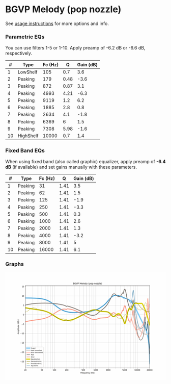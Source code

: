 # BGVP Melody (pop nozzle)
See [usage instructions](https://github.com/jaakkopasanen/AutoEq#usage) for more options and info.

### Parametric EQs
You can use filters 1-5 or 1-10. Apply preamp of -6.2 dB or -6.6 dB, respectively.

|   # | Type      |   Fc (Hz) |    Q |   Gain (dB) |
|-----|-----------|-----------|------|-------------|
|   1 | LowShelf  |       105 | 0.7  |         3.6 |
|   2 | Peaking   |       179 | 0.48 |        -3.6 |
|   3 | Peaking   |       872 | 0.87 |         3.1 |
|   4 | Peaking   |      4993 | 4.21 |        -6.3 |
|   5 | Peaking   |      9119 | 1.2  |         6.2 |
|   6 | Peaking   |      1885 | 2.8  |         0.8 |
|   7 | Peaking   |      2634 | 4.1  |        -1.8 |
|   8 | Peaking   |      6369 | 6    |         1.5 |
|   9 | Peaking   |      7308 | 5.98 |        -1.6 |
|  10 | HighShelf |     10000 | 0.7  |         1.4 |

### Fixed Band EQs
When using fixed band (also called graphic) equalizer, apply preamp of **-6.4 dB** (if available) and set gains manually with these parameters.

|   # | Type    |   Fc (Hz) |    Q |   Gain (dB) |
|-----|---------|-----------|------|-------------|
|   1 | Peaking |        31 | 1.41 |         3.5 |
|   2 | Peaking |        62 | 1.41 |         1.5 |
|   3 | Peaking |       125 | 1.41 |        -1.9 |
|   4 | Peaking |       250 | 1.41 |        -3.3 |
|   5 | Peaking |       500 | 1.41 |         0.3 |
|   6 | Peaking |      1000 | 1.41 |         2.6 |
|   7 | Peaking |      2000 | 1.41 |         1.3 |
|   8 | Peaking |      4000 | 1.41 |        -3.2 |
|   9 | Peaking |      8000 | 1.41 |         5   |
|  10 | Peaking |     16000 | 1.41 |         6.1 |

### Graphs
![](./BGVP%20Melody%20(pop%20nozzle).png)
